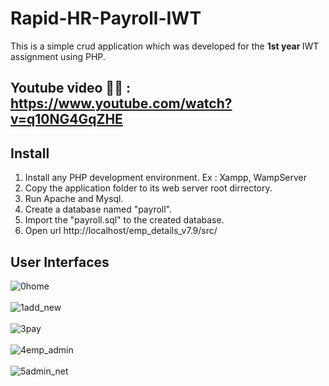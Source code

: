 # Rapid-HR-Payroll-IWT
This is a simple crud application which was developed for the <b> 1st year </b> IWT assignment using PHP.

## Youtube video 🎥💥 : https://www.youtube.com/watch?v=q10NG4GqZHE

## Install

1. Install any PHP development environment. Ex : Xampp, WampServer
2. Copy the application folder to its web server root dirrectory.
3. Run Apache and Mysql.
4. Create a database named "payroll".
5. Import the "payroll.sql" to the created database.
6. Open url http://localhost/emp_details_v7.9/src/

## User Interfaces

![0home](https://user-images.githubusercontent.com/63389716/119017049-389f0a00-b9b8-11eb-9e7b-2204da31fe0c.jpg) </br></br>
![1add_new](https://user-images.githubusercontent.com/63389716/119017056-3b99fa80-b9b8-11eb-8309-8f0aa6724284.jpg)</br></br>
![3pay](https://user-images.githubusercontent.com/63389716/119017066-3d63be00-b9b8-11eb-9f02-07554636493f.jpg)</br></br>
![4emp_admin](https://user-images.githubusercontent.com/63389716/119017080-405eae80-b9b8-11eb-8fa2-7dff8cba5bf6.jpg)</br></br>
![5admin_net](https://user-images.githubusercontent.com/63389716/119017068-3dfc5480-b9b8-11eb-8b96-2243d042011a.jpg)</br></br>
